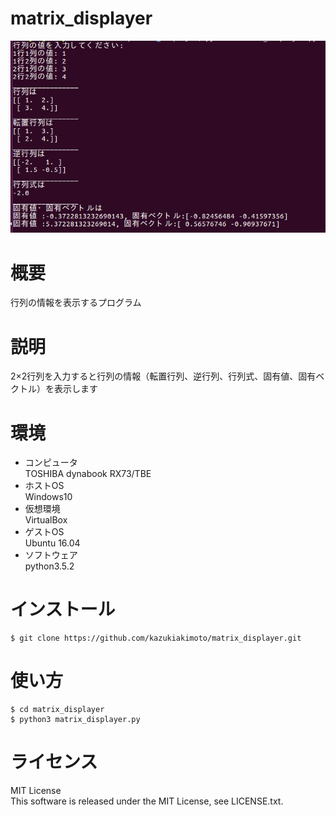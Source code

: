 # matrix_displayer
![Alt](https://github.com/kazukiakimoto/matrix_displayer/blob/master/%E3%82%AD%E3%83%A3%E3%83%97%E3%83%81%E3%83%A3.JPG)

# 概要
 行列の情報を表示するプログラム

# 説明
  2×2行列を入力すると行列の情報（転置行列、逆行列、行列式、固有値、固有ベクトル）を表示します

# 環境
  - コンピュータ  
    TOSHIBA dynabook RX73/TBE
  - ホストOS  
    Windows10
  - 仮想環境  
    VirtualBox
  - ゲストOS  
    Ubuntu 16.04
  - ソフトウェア  
    python3.5.2

# インストール
  ~~~
  $ git clone https://github.com/kazukiakimoto/matrix_displayer.git  
  ~~~

# 使い方
  ~~~
  $ cd matrix_displayer
  $ python3 matrix_displayer.py
  ~~~
  
  # ライセンス
  MIT License  
  This software is released under the MIT License, see LICENSE.txt.
